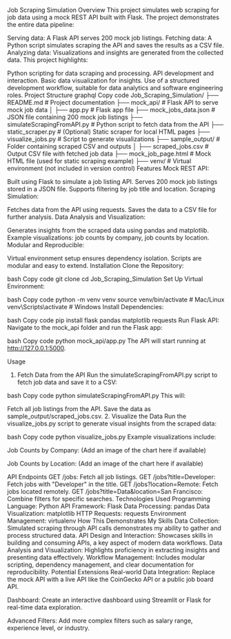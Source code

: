 Job Scraping Simulation
Overview
This project simulates web scraping for job data using a mock REST API built with Flask. The project demonstrates the entire data pipeline:

Serving data: A Flask API serves 200 mock job listings.
Fetching data: A Python script simulates scraping the API and saves the results as a CSV file.
Analyzing data: Visualizations and insights are generated from the collected data.
This project highlights:

Python scripting for data scraping and processing.
API development and interaction.
Basic data visualization for insights.
Use of a structured development workflow, suitable for data analytics and software engineering roles.
Project Structure
graphql
Copy code
Job_Scraping_Simulation/
├── README.md                   # Project documentation
├── mock_api/                   # Flask API to serve mock job data
│   ├── app.py                  # Flask app file
├── mock_jobs_data.json         # JSON file containing 200 mock job listings
├── simulateScrapingFromAPI.py  # Python script to fetch data from the API
├── static_scraper.py           # (Optional) Static scraper for local HTML pages
├── visualize_jobs.py           # Script to generate visualizations
├── sample_output/              # Folder containing scraped CSV and outputs
│   ├── scraped_jobs.csv        # Output CSV file with fetched job data
├── mock_job_page.html          # Mock HTML file (used for static scraping example)
├── venv/                       # Virtual environment (not included in version control)
Features
Mock REST API:

Built using Flask to simulate a job listing API.
Serves 200 mock job listings stored in a JSON file.
Supports filtering by job title and location.
Scraping Simulation:

Fetches data from the API using requests.
Saves the data to a CSV file for further analysis.
Data Analysis and Visualization:

Generates insights from the scraped data using pandas and matplotlib.
Example visualizations: job counts by company, job counts by location.
Modular and Reproducible:

Virtual environment setup ensures dependency isolation.
Scripts are modular and easy to extend.
Installation
Clone the Repository:

bash
Copy code
git clone <repository-url>
cd Job_Scraping_Simulation
Set Up Virtual Environment:

bash
Copy code
python -m venv venv
source venv/bin/activate  # Mac/Linux
venv\Scripts\activate     # Windows
Install Dependencies:

bash
Copy code
pip install flask pandas matplotlib requests
Run Flask API: Navigate to the mock_api folder and run the Flask app:

bash
Copy code
python mock_api/app.py
The API will start running at http://127.0.0.1:5000.

Usage
1. Fetch Data from the API
Run the simulateScrapingFromAPI.py script to fetch job data and save it to a CSV:

bash
Copy code
python simulateScrapingFromAPI.py
This will:

Fetch all job listings from the API.
Save the data as sample_output/scraped_jobs.csv.
2. Visualize the Data
Run the visualize_jobs.py script to generate visual insights from the scraped data:

bash
Copy code
python visualize_jobs.py
Example visualizations include:

Job Counts by Company:
(Add an image of the chart here if available)

Job Counts by Location:
(Add an image of the chart here if available)

API Endpoints
GET /jobs: Fetch all job listings.
GET /jobs?title=Developer: Fetch jobs with "Developer" in the title.
GET /jobs?location=Remote: Fetch jobs located remotely.
GET /jobs?title=Data&location=San Francisco: Combine filters for specific searches.
Technologies Used
Programming Language: Python
API Framework: Flask
Data Processing: pandas
Data Visualization: matplotlib
HTTP Requests: requests
Environment Management: virtualenv
How This Demonstrates My Skills
Data Collection: Simulated scraping through API calls demonstrates my ability to gather and process structured data.
API Design and Interaction: Showcases skills in building and consuming APIs, a key aspect of modern data workflows.
Data Analysis and Visualization: Highlights proficiency in extracting insights and presenting data effectively.
Workflow Management: Includes modular scripting, dependency management, and clear documentation for reproducibility.
Potential Extensions
Real-world Data Integration: Replace the mock API with a live API like the CoinGecko API or a public job board API.

Dashboard: Create an interactive dashboard using Streamlit or Flask for real-time data exploration.

Advanced Filters: Add more complex filters such as salary range, experience level, or industry.

